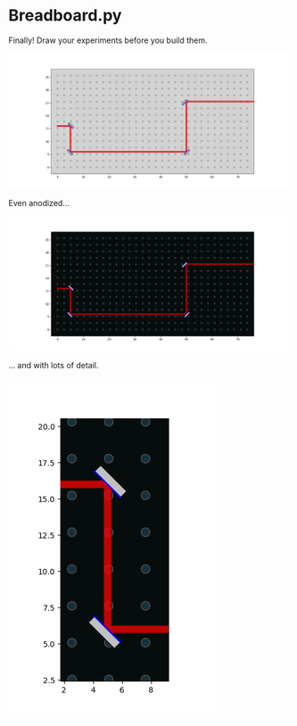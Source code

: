 # Breadboard.py

Finally! Draw your experiments before you build them. 

![bb](figures/breadboard1.png)

Even anodized...

![bb_anodized](figures/breadboard1_anodized.png)

... and with lots of detail.

![bb_anodized_detail](figures/detail_anodized.png)